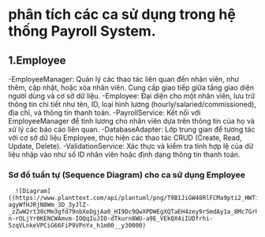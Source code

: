 # phân tích các ca sử dụng trong hệ thống Payroll System.

## 1.Employee
   -EmployeeManager:
      Quản lý các thao tác liên quan đến nhân viên, như thêm, cập nhật, hoặc xóa nhân viên.
      Cung cấp giao tiếp giữa tầng giao diện người dùng và cơ sở dữ liệu.
    -Employee:
      Đại diện cho một nhân viên, lưu trữ thông tin chi tiết như tên, ID, loại hình lương (hourly/salaried/commissioned), địa chỉ, và thông tin thanh toán.
    -PayrollService:
      Kết nối với EmployeeManager để tính lương cho nhân viên dựa trên thông tin của họ và xử lý các báo cáo liên quan.
    -DatabaseAdapter:
      Lớp trung gian để tương tác với cơ sở dữ liệu Employee, thực hiện các thao tác CRUD (Create, Read, Update, Delete).
    -ValidationService:
      Xác thực và kiểm tra tính hợp lệ của dữ liệu nhập vào như số ID nhân viên hoặc định dạng thông tin thanh toán.
   ### Sơ đồ tuần tự (Sequence Diagram) cho ca sử dụng Employee

      ![Diagram]((https://www.planttext.com/api/plantuml/png/T9B1JiGW48RlFCMa9pti2_HWTirwy61YDDdxB8m6CuK6Q3TzDWy-agyWfHJRjN8Wm_3D_3yJlZ-_zZwW2rt30cMm3gfd79nbXeDgjAa0_HI9Dc9QwXPDWEgXQTaEH4zey9rSmdAy1a_8Mc7GrhoIwxMaXEQilOAF6F2CdWuAsv2x7k_pQTj0OkQ34CagxEvcCpMWKlFr3ULWrBaL6HdfugU6VWeJSrLGADWj5Vhon1Vo7GU17FuaGVif9o2kXNHvNmtIKHJ-n-rOLjYr0KENCWAmvm-IOQqIuJIO-dTkurn8WU-a9E_VEkQX4iIUDfrhi-5zqVLnkeVPCiG66FiP9VPnYx_h1m00__y30000)
      
